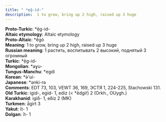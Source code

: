 ```yaml
---
title: " *ẹ̄g-id-"
description:  1 to grow, bring up 2 high, raised up 3 huge
---
```


<strong>Proto-Turkic</strong>:  *ẹ̄g-id-<br>
<strong>Altaic etymology</strong>:  Altaic etymology<br>
<strong> Proto-Altaic</strong>:  *ḗgó<br>
<strong>Meaning</strong>:  1 to grow, bring up 2 high, raised up 3 huge<br>
<strong>Russian meaning</strong>:  1 растить, воспитывать 2 высокий, поднятый 3 огромный<br>
<strong>Turkic</strong>:  *ẹ̄g-id-<br>
<strong>Mongolian</strong>:  *aɣu-<br>
<strong>Tungus-Manchu</strong>:  *egdi<br>
<strong>Korean</strong>:  *ǝ̀'uí-<br>
<strong>Japanese</strong>:  *ǝnki-rǝ<br>
<strong>Comments</strong>:  EDT 73, 103, VEWT 36, 169, ЭСТЯ 1, 224-225, Stachowski 131.<br>
<strong>Old Turkic</strong>:  igid-, egid- 1, ediz (< *ēdgiŕ) 2 (Orkh., OUygh.)<br>
<strong>Karakhanid</strong>:  igiδ- 1, eδiz 2 (MK)<br>
<strong>Turkmen</strong>:  ǟgirt 3<br>
<strong>Yakut</strong>:  īt- 1<br>
<strong>Dolgan</strong>:  īt- 1<br>


